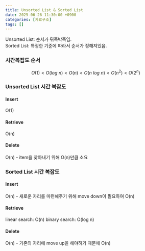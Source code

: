 ```yaml
---
title: Unsorted List & Sorted List
date: 2025-06-26 11:30:00 +0900
categories: [자료구조]
tags: []
---
```


Unsorted List: 순서가 뒤죽박죽임.  
Sorted List: 특정한 기준에 따라서 순서가 정해져있음.

### 시간복잡도 순서

$$
O(1) < O(log\ n) < O(n) < O(n\ log\ n ) < O(n^2) < O(2^n)
$$


### Unsorted List 시간 복잡도

#### Insert
O(1)
#### Retrieve
O(n)
#### Delete
O(n) - item을 찾아내기 위해 O(n)만큼 소요

### Sorted List 시간 복잡도

#### Insert
O(n) - 새로운 자리를 마련해주기 위해 move down이 필요하여 O(n)
#### Retrieve
linear search: O(n)
binary search: O(log n)
#### Delete
O(n) - 기존의 자리에 move up을 해야하기 때문에 O(n)